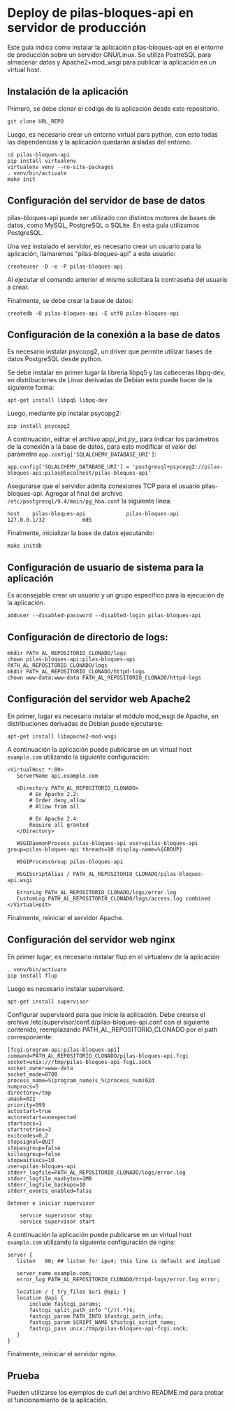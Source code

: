 Deploy de pilas-bloques-api en servidor de producción
=======================================================

Este guía indica como instalar la aplicación pilas-bloques-api en el entorno de producción sobre un servidor GNU/Linux. Se utiliza PostreSQL para almacenar datos y Apache2+mod_wsgi para publicar la aplicación en un virtual host.

Instalación de la aplicación
---------------

Primero, se debe clonar el código de la aplicación desde este repositorio.

    git clone URL_REPO

Luego, es necesario crear un entorno virtual para python, con esto todas las dependencias y la aplicación quedarán aisladas del entorno.

    cd pilas-bloques-api
    pip install virtualenv
    virtualenv venv --no-site-packages
    . venv/bin/activate
    make init

Configuración del servidor de base de datos
---------------------

pilas-bloques-api puede ser utilizado con distintos motores de bases de datos, como MySQL, PostgreSQL o SQLite. En esta guía utilizamos PostgreSQL.

Una vez instalado el servidor, es necesario crear un usuario para la aplicación, llamaremos "pilas-bloques-api" a este usuario:

    createuser -D -e -P pilas-bloques-api

Al ejecutar el comando anterior el mismo solicitara la contraseña del usuario a crear.

Finalmente, se debe crear la base de datos:

    createdb -O pilas-bloques-api -E utf8 pilas-bloques-api


Configuración de la conexión a la base de datos
----------------------------------------------

Es necesario instalar psycopg2, un driver que permite utilizar bases de datos PostgreSQL desde python.

Se debe instalar en primer lugar la librería libpq5 y las cabeceras libpq-dev, en distribuciones de Linux derivadas de Debian esto puede hacer de la siguiente forma:

    apt-get install libpq5 libpq-dev

Luego, mediante pip instalar psycopg2:

    pip install psycopg2

A continuación, editar el archivo app/\__init.py__ para indicar los parámetros de la conexión a la base de datos, para esto modificar el valor del parámetro `app.config['SQLALCHEMY_DATABASE_URI']`:

    app.config['SQLALCHEMY_DATABASE_URI'] = 'postgresql+psycopg2://pilas-bloques-api:pilas@localhost/pilas-bloques-api'

Asegurarse que el servidor admita conexiones TCP para el usuario pilas-bloques-api. Agregar al final del archivo `/etc/postgresql/9.4/main/pg_hba.conf` la siguiente línea:

    host    pilas-bloques-api             pilas-bloques-api             127.0.0.1/32            md5

Finalmente, inicializar la base de datos ejecutando:

    make initdb

Configuración de usuario de sistema para la aplicación
-----------------------------

Es aconsejable crear un usuario y un grupo específico para la ejecución de la aplicación.

    adduser --disabled-password --disabled-login pilas-bloques-api

Configuración de directorio de logs:
-------------------------

    mkdir PATH_AL_REPOSITORIO_CLONADO/logs
    chown pilas-bloques-api:pilas-bloques-api PATH_AL_REPOSITORIO_CLONADO/logs
    mkdir PATH_AL_REPOSITORIO_CLONADO/httpd-logs
    chown www-data:www-data PATH_AL_REPOSITORIO_CLONADO/httpd-logs

Configuración del servidor web Apache2
-----------------------------

En primer, lugar es necesario instalar el módulo mod_wsgi de Apache, en distribuciones derivadas de Debian puede ejecutarse:

    apt-get install libapache2-mod-wsgi

A continuación la aplicación puede publicarse en un virtual host `example.com` utilizando la siguiente configuración:

    <VirtualHost *:80>
       ServerName api.example.com

       <Directory PATH_AL_REPOSITORIO_CLONADO>
           # En Apache 2.2:
           # Order deny,allow
           # Allow from all

           # En Apache 2.4:
           Require all granted
       </Directory>

       WSGIDaemonProcess pilas-bloques-api user=pilas-bloques-api group=pilas-bloques-api threads=10 display-name=%{GROUP}

       WSGIProcessGroup pilas-bloques-api

       WSGIScriptAlias / PATH_AL_REPOSITORIO_CLONADO/pilas-bloques-api.wsgi

       ErrorLog PATH_AL_REPOSITORIO_CLONADO/logs/error.log
       CustomLog PATH_AL_REPOSITORIO_CLONADO/logs/access.log combined
    </VirtualHost>

Finalmente, reiniciar el servidor Apache.

Configuración del servidor web nginx
-----------------------------

En primer lugar, es necesario instalar flup en el virtualenv de la aplicación

    . venv/bin/activate
    pip install flup

Luego es necesario instalar supervisord.

    apt-get install supervisor

Configurar supervisord para que inicie la aplicación. Debe crearse el archivo /etc/supervisor/conf.d/pilas-bloques-api.conf con el siguiente contenido, reemplazando PATH_AL_REPOSITORIO_CLONADO por el path corresponiente:

    [fcgi-program-api:pilas-bloques-api]
    command=PATH_AL_REPOSITORIO_CLONADO/pilas-bloques-api.fcgi
    socket=unix:///tmp/pilas-bloques-api-fcgi.sock
    socket_owner=www-data
    socket_mode=0700
    process_name=%(program_name)s_%(process_num)02d
    numprocs=5
    directory=/tmp
    umask=022
    priority=999
    autostart=true
    autorestart=unexpected
    startsecs=1
    startretries=3
    exitcodes=0,2
    stopsignal=QUIT
    stopasgroup=false
    killasgroup=false
    stopwaitsecs=10
    user=pilas-bloques-api
    stderr_logfile=PATH_AL_REPOSITORIO_CLONADO/logs/error.log
    stderr_logfile_maxbytes=1MB
    stderr_logfile_backups=10
    stderr_events_enabled=false

    Detener e iniciar supervisor

        service supervisor stop
        service supervisor start

A continuación la aplicación puede publicarse en un virtual host `example.com` utilizando la siguiente configuración de nginx:

    server {
       listen   80; ## listen for ipv4; this line is default and implied

       server_name example.com;
       error_log PATH_AL_REPOSITORIO_CLONADO/httpd-logs/error.log error;

       location / { try_files $uri @api; }
       location @api {
           include fastcgi_params;
           fastcgi_split_path_info ^(/)(.*)$;
           fastcgi_param PATH_INFO $fastcgi_path_info;
           fastcgi_param SCRIPT_NAME $fastcgi_script_name;
           fastcgi_pass unix:/tmp/pilas-bloques-api-fcgi.sock;
       }
    }

Finalmente, reiniciar el servidor nginx.

Prueba
-----------------------

Pueden utilizarse los ejemplos de curl del archivo README.md para probar el funcionamiento de la aplicación.
